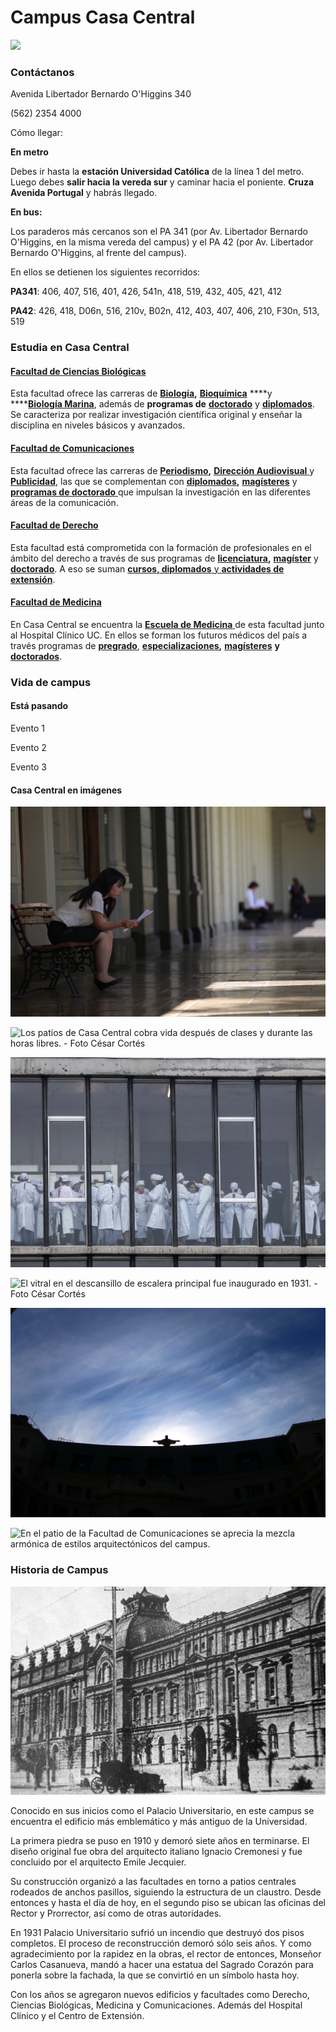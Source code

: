 # Campus Casa Central

![](../../.gitbook/assets/fachada-casa-central-estatua-y-cristo-cesar-cortes.JPG)

### Contáctanos

Avenida Libertador Bernardo O'Higgins 340

\(562\) 2354 4000

Cómo llegar:

**En metro**

Debes ir hasta la **estación Universidad Católica** de la línea 1 del metro. Luego debes **salir hacia la vereda sur** y caminar hacia el poniente. **Cruza Avenida Portugal** y habrás llegado.

**En bus:**

Los paraderos más cercanos son el PA 341 \(por Av. Libertador Bernardo O'Higgins, en la misma vereda del campus\) y el PA 42 \(por Av. Libertador Bernardo O'Higgins, al frente del campus\).

En ellos se detienen los siguientes recorridos:

**PA341**: 406, 407, 516, 401, 426, 541n, 418, 519, 432, 405, 421, 412

**PA42**: 426, 418, D06n, 516, 210v, B02n, 412, 403, 407, 406, 210, F30n, 513, 519

### Estudia en Casa Central

#### [Facultad de Ciencias Biológicas](http://biologia.uc.cl/es/)

Esta facultad ofrece las carreras de [**Biología**](http://pregrado.bio.uc.cl/carreras-de-pregrado/biologia/)**,** [**Bioquímica**](http://pregrado.bio.uc.cl/carreras-de-pregrado/bioquimica/) ****y ****[**Biología Marina**](http://pregrado.bio.uc.cl/carreras-de-pregrado/biologia-marina/), además de **programas de** [**doctorado**](http://postgrado.bio.uc.cl/) y [**diplomados**](http://www.educacioncontinua.uc.cl/diplomados-por-facultad.php?csrf=02615af409562197da13bf91bbba366b&facultad=4583). Se caracteriza por realizar investigación científica original y enseñar la disciplina en niveles básicos y avanzados.

#### [Facultad de Comunicaciones](http://comunicaciones.uc.cl/)

Esta facultad ofrece las carreras de [**Periodismo**](http://comunicaciones.uc.cl/carreras-de-pregrado/periodista/)**,** [**Dirección Audiovisual** ](http://comunicaciones.uc.cl/carreras-de-pregrado/director-audiovisual/)y [**Publicidad**](http://comunicaciones.uc.cl/carreras-de-pregrado/publicista/), las que se complementan con [**diplomados**](http://www.educacioncontinua.uc.cl/diplomados-por-facultad.php?csrf=1885c2958792fcde100c77591d3ddb70&facultad=4587)**,** [**magísteres**](http://comunicaciones.uc.cl/magister/) y [**programas de doctorado** ](http://comunicaciones.uc.cl/doctorado/)que impulsan la investigación en las diferentes áreas de la comunicación.

#### [Facultad de Derecho](http://derecho.uc.cl/es/)

Esta facultad está comprometida con la formación de profesionales en el ámbito del derecho a través de sus programas de [**licenciatura**](http://derecho.uc.cl/es/licenciatura-en-derecho/bienvenida-decano)**,** [**magíster**](http://derecho.uc.cl/es/magister-en-derecho) y [**doctorado**](http://doctoradoderecho.uc.cl/). A eso se suman [**cursos, diplomados** y **actividades de extensión**](http://extensionderecho.uc.cl/).

#### [Facultad de Medicina](https://facultadmedicina.uc.cl/)

En Casa Central se encuentra la [**Escuela de Medicina** ](https://medicina.uc.cl)de esta facultad junto al Hospital Clínico UC. En ellos se forman los futuros médicos del país a través programas de [**pregrado**](https://medicina.uc.cl/pregrado/), [**especializaciones**](https://medicina.uc.cl/postgrado/especialidades-medicas/)**,** [**magísteres**](https://medicina.uc.cl/postgrado/magister/) **y** [**doctorados**](https://medicina.uc.cl/postgrado/doctorados/). 

### Vida de campus

#### Está pasando

Evento 1

Evento 2

Evento 3

#### Casa Central en imágenes

![El edificio m&#xE1;s antiguo de Casa Central se organiza a trav&#xE9;s de claustros y patios centrales. ](../../.gitbook/assets/alumna-estudiando-escuela-derecho-casa-central-cesar-cortes.jpg)

![Los patios de Casa Central cobra vida despu&#xE9;s de clases y durante las horas libres. - Foto C&#xE9;sar Cort&#xE9;s](../../.gitbook/assets/alumnos-se-reunen-a-estudiar-casa-central-cesar-cortes.jpg)

![Alumnos de la Facultad de Medicina se re&#xFA;nen en una clase masiva. - Foto C&#xE9;sar Cort&#xE9;s](../../.gitbook/assets/alumnos-medicina-casa-central.jpg)

![El vitral en el descansillo de escalera principal fue  inaugurado en 1931. - Foto C&#xE9;sar Cort&#xE9;s](../../.gitbook/assets/escalera-y-vitral-de-casa-central-cesar-cortes.JPG)

![La estatua del Cristo sobre la fachada fue realizada en 1935 por el escultor h&#xFA;ngaro Ernest W&#xFC;nsch. Tiene 5 metros de alto y 5,5 de ancho, y est&#xE1; inspirada en el Cristo del Corcovado. - Foto C&#xE9;sar Cort&#xE9;s](../../.gitbook/assets/cristo-desde-atras-casa-central-cesar-cortes.jpg)

![En el patio de la Facultad de Comunicaciones se aprecia la mezcla arm&#xF3;nica de estilos arquitect&#xF3;nicos del campus.](../../.gitbook/assets/patio-facultad-comunicaciones-casa-central-karina-fuenzalida.jpg)

### Historia de Campus

![](../../.gitbook/assets/fachada-casa-central-1915.jpg)

Conocido en sus inicios como el Palacio Universitario, en este campus se encuentra el edificio más emblemático y más antiguo de la Universidad.

La primera piedra se puso en 1910 y demoró siete años en terminarse.  El diseño original fue obra del arquitecto italiano Ignacio Cremonesi y fue concluido por el arquitecto Emile Jecquier. 

Su construcción organizó a las facultades en torno a patios centrales rodeados de anchos pasillos, siguiendo la estructura de un claustro. Desde entonces y hasta el día de hoy, en el segundo piso se ubican las oficinas del Rector y Prorrector, así como de otras autoridades.

En 1931 Palacio Universitario sufrió un incendio que destruyó dos pisos completos. El proceso de reconstrucción demoró sólo seis años. Y como agradecimiento por la rapidez en la obras, el rector de entonces, Monseñor Carlos Casanueva, mandó a hacer una estatua del Sagrado Corazón para ponerla sobre la fachada, la que se convirtió en un símbolo hasta  hoy.

Con los años se agregaron nuevos edificios y facultades como Derecho, Ciencias Biológicas, Medicina y Comunicaciones. Además del Hospital Clínico y el Centro de Extensión.



